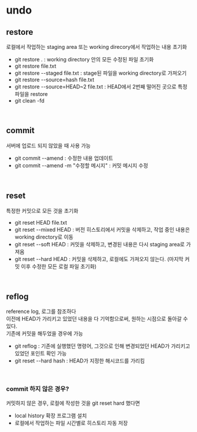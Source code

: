 # undo

## restore
로컬에서 작업하는 staging area 또는 working direcory에서 작업하는 내용 초기화  

* git restore . : working directory 안의 모든 수정된 파일 초기화  
* git restore file.txt  
* git restore --staged file.txt : stage된 파일을 working directory로 가져오기
* git restore --source=hash file.txt 
* git restore --source=HEAD~2 file.txt : HEAD에서 2번째 떨어진 곳으로 특정 파일을 restore 
* git clean -fd 

<br>

## commit 
서버에 업로드 되지 않았을 때 사용 가능
* git commit --amend : 수정한 내용 업데이트
* git commit --amend -m "수정할 메시지" : 커밋 메시지 수정

<br>

## reset
특정한 커밋으로 모든 것을 초기화 
* git reset HEAD file.txt
* git reset --mixed HEAD : 버전 히스토리에서 커밋을 삭제하고, 작업 중인 내용은 working directory로 이동
* git reset --soft HEAD : 커밋을 삭제하고, 변경된 내용은 다시 staging area로 가져옴
* git reset --hard HEAD : 커밋을 삭제하고, 로컬에도 가져오지 않는다. (마지막 커밋 이후 수정한 모든 로컬 파일 초기화)

<br>

## reflog
reference log, 로그를 참조하다 <br>
이전에 HEAD가 가리키고 있었던 내용을 다 기억함으로써, 원하는 시점으로 돌아갈 수 있다. <br>
기존에 커밋을 해두었을 경우에 가능

* git reflog : 기존에 실행했던 명령어, 그것으로 인해 변경되었던 HEAD가 가리키고 있었던 포인트 확인 가능 
* git reset --hard hash : HEAD가 지정한 해시코드를 가리킴

<br>

### commit 하지 않은 경우?
커밋하지 않은 경우, 로컬에 작성한 것을 git reset hard 했다면
* local history 확장 프로그램 설치 
* 로컬에서 작업하는 파일 시간별로 히스토리 자동 저장